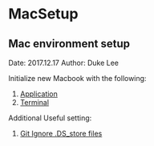 # MacSetup
## Mac environment setup
Date: 2017.12.17
Author: Duke Lee

Initialize new Macbook with the following:

1. [Application](Application.md)
2. [Terminal](Terminal.md)


Additional Useful setting:
1. [Git Ignore .DS_store files](Git_Ignore_.DS_store.md)
